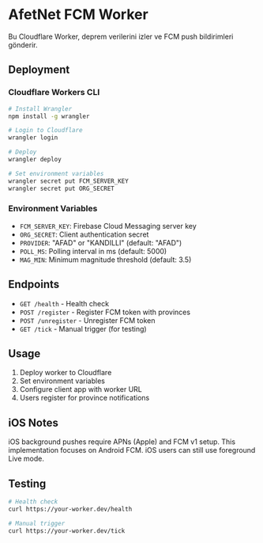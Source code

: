 # AfetNet FCM Worker

Bu Cloudflare Worker, deprem verilerini izler ve FCM push bildirimleri gönderir.

## Deployment

### Cloudflare Workers CLI

```bash
# Install Wrangler
npm install -g wrangler

# Login to Cloudflare
wrangler login

# Deploy
wrangler deploy

# Set environment variables
wrangler secret put FCM_SERVER_KEY
wrangler secret put ORG_SECRET
```

### Environment Variables

- `FCM_SERVER_KEY`: Firebase Cloud Messaging server key
- `ORG_SECRET`: Client authentication secret
- `PROVIDER`: "AFAD" or "KANDILLI" (default: "AFAD")
- `POLL_MS`: Polling interval in ms (default: 5000)
- `MAG_MIN`: Minimum magnitude threshold (default: 3.5)

## Endpoints

- `GET /health` - Health check
- `POST /register` - Register FCM token with provinces
- `POST /unregister` - Unregister FCM token
- `GET /tick` - Manual trigger (for testing)

## Usage

1. Deploy worker to Cloudflare
2. Set environment variables
3. Configure client app with worker URL
4. Users register for province notifications

## iOS Notes

iOS background pushes require APNs (Apple) and FCM v1 setup. This implementation focuses on Android FCM. iOS users can still use foreground Live mode.

## Testing

```bash
# Health check
curl https://your-worker.dev/health

# Manual trigger
curl https://your-worker.dev/tick
```